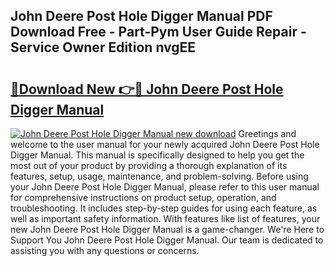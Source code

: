 ## John Deere Post Hole Digger Manual PDF Download Free - Part-Pym User Guide Repair - Service Owner Edition nvgEE

# <h2><a href="http://bc93184.oget.top/?id=John+Deere+Post+Hole+Digger+Manual">🔗Download New 👉🔴 John Deere Post Hole Digger Manual</a></h2>

[![John Deere Post Hole Digger Manual new download](https://i.imgur.com/5g1atiW.png)](http://bc93184.oget.top/?id=John+Deere+Post+Hole+Digger+Manual)
Greetings and welcome to the user manual for your newly acquired John Deere Post Hole Digger Manual. This manual is specifically designed to help you get the most out of your product by providing a thorough explanation of its features, setup, usage, maintenance, and problem-solving. Before using your John Deere Post Hole Digger Manual, please refer to this user manual for comprehensive instructions on product setup, operation, and troubleshooting. It includes step-by-step guides for using each feature, as well as important safety information. With features like list of features, your new John Deere Post Hole Digger Manual is a game-changer. We're Here to Support You John Deere Post Hole Digger Manual. Our team is dedicated to assisting you with any questions or concerns.

